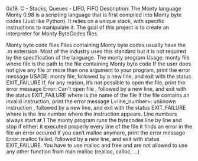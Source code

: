 0x19. C - Stacks, Queues - LIFO, FIFO
Description:
The Monty language
Monty 0.98 is a scripting language that is first compiled into Monty byte codes (Just like Python). It relies on a unique stack, with specific instructions to manipulate it. The goal of this project is to create an interpreter for Monty ByteCodes files.

Monty byte code files
Files containing Monty byte codes usually have the .m extension. Most of the industry uses this standard but it is not required by the specification of the language.
The monty program
Usage: monty file
    where file is the path to the file containing Monty byte code
If the user does not give any file or more than one argument to your program, print the error message USAGE: monty file, followed by a new line, and exit with the status EXIT_FAILURE
If, for any reason, it’s not possible to open the file, print the error message Error: Can't open file <file>, followed by a new line, and exit with the status EXIT_FAILURE
    where <file> is the name of the file
If the file contains an invalid instruction, print the error message L<line_number>: unknown instruction <opcode>, followed by a new line, and exit with the status EXIT_FAILURE
    where is the line number where the instruction appears.
    Line numbers always start at 1
The monty program runs the bytecodes line by line and stop if either:
    it executed properly every line of the file
    it finds an error in the file
    an error occured
If you can’t malloc anymore, print the error message Error: malloc failed, followed by a new line, and exit with status EXIT_FAILURE.
You have to use malloc and free and are not allowed to use any other function from man malloc (realloc, calloc, …)
